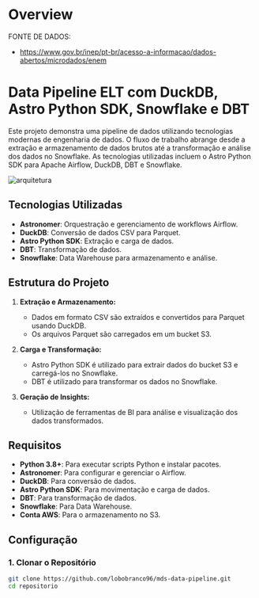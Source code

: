 Overview
========

FONTE DE DADOS:
- https://www.gov.br/inep/pt-br/acesso-a-informacao/dados-abertos/microdados/enem

# Data Pipeline ELT com DuckDB, Astro Python SDK, Snowflake e DBT

Este projeto demonstra uma pipeline de dados utilizando tecnologias modernas de engenharia de dados. O fluxo de trabalho abrange desde a extração e armazenamento de dados brutos até a transformação e análise dos dados no Snowflake. As tecnologias utilizadas incluem o Astro Python SDK para Apache Airflow, DuckDB, DBT e Snowflake.

![arquitetura](https://github.com/user-attachments/assets/8c6ecb96-0b95-4ca7-856d-d510f4614691)

## Tecnologias Utilizadas

- **Astronomer**: Orquestração e gerenciamento de workflows Airflow.
- **DuckDB**: Conversão de dados CSV para Parquet.
- **Astro Python SDK**: Extração e carga de dados.
- **DBT**: Transformação de dados.
- **Snowflake**: Data Warehouse para armazenamento e análise.

## Estrutura do Projeto

1. **Extração e Armazenamento:**
   - Dados em formato CSV são extraídos e convertidos para Parquet usando DuckDB.
   - Os arquivos Parquet são carregados em um bucket S3.

2. **Carga e Transformação:**
   - Astro Python SDK é utilizado para extrair dados do bucket S3 e carregá-los no Snowflake.
   - DBT é utilizado para transformar os dados no Snowflake.

3. **Geração de Insights:**
   - Utilização de ferramentas de BI para análise e visualização dos dados transformados.

## Requisitos

- **Python 3.8+**: Para executar scripts Python e instalar pacotes.
- **Astronomer**: Para configurar e gerenciar o Airflow.
- **DuckDB**: Para conversão de dados.
- **Astro Python SDK**: Para movimentação e carga de dados.
- **DBT**: Para transformação de dados.
- **Snowflake**: Para Data Warehouse.
- **Conta AWS**: Para o armazenamento no S3.

## Configuração

### 1. Clonar o Repositório

```bash
git clone https://github.com/lobobranco96/mds-data-pipeline.git
cd repositorio
